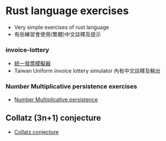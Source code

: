 # Rust language exercises
 * Very simple exercises of rust language
 * 有些練習會使用(繁體)中文註釋及提示

### invoice-lottery  
 * [統一發票模擬器](https://github.com/ho-bill/rust-lesson/tree/main/invoice-lottery)
 * Taiwan Uniform invoice lottery simulator 內有中文註釋及輸出

### Number Multiplicative persistence exercises
* [Number Multiplicative persistence](https://github.com/ho-bill/rust-lesson/tree/main/multi-number)

## Collatz (3n+1) conjecture
* [Collatz conjecture](https://github.com/ho-bill/rust-lesson/tree/main/collatz-test)
